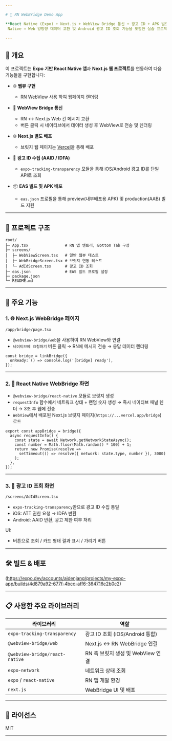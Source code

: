 ```yaml
---

# 📱 RN WebBridge Demo App

**React Native (Expo) + Next.js + WebView Bridge 통신 + 광고 ID + APK 빌드**
 Native ↔ Web 양방향 데이터 교환 및 Android 광고 ID 조회 기능을 포함한 실습 프로젝트

---
```


## 🚀 개요

이 프로젝트는 **Expo 기반 React Native 앱**과 **Next.js 웹 프로젝트**를 연동하여 다음 기능들을 구현합니다:


* 🌐 **웹뷰 구현**
  
  * RN WebView 사용 하여 웹페이지 렌더링
  
* 📡 **WebView Bridge 통신**

  * RN ↔ Next.js Web 간 메시지 교환
  * 버튼 클릭 시 네이티브에서 데이터 생성 후 WebView로 전송 및 렌더링
  
* 🌐 **Next.js 별도 배포**

  * 브릿지 웹 페이지는 [Vercel](https://count-app-omega.vercel.app/bridge)을 통해 배포
  
* 🧠 **광고 ID 수집 (AAID / IDFA)**
  
  * `expo-tracking-transparency` 모듈을 통해 iOS/Android 광고 ID를 단일 API로 조회
    
* 📦 **EAS 빌드 및 APK 배포**

  * `eas.json` 프로필을 통해 preview(내부배포용 APK) 및 production(AAB) 빌드 지원

---

## 🧱 프로젝트 구조

```
root/
├─ App.tsx                # RN 앱 엔트리, Bottom Tab 구성
├─ screens/
│  ├─ WebViewScreen.tsx   # 일반 웹뷰 테스트
│  ├─ WebBridgeScreen.tsx # 브릿지 연동 테스트
│  └─ AdIdScreen.tsx      # 광고 ID 조회
├─ eas.json               # EAS 빌드 프로필 설정
├─ package.json
└─ README.md
```

---

## 🧠 주요 기능

### 1. 🌐 **Next.js WebBridge 페이지**

`/app/bridge/page.tsx`

* `@webview-bridge/web`을 사용하여 RN WebView와 연결
* `네이티브에 요청하기` 버튼 클릭 → RN에 메시지 전송 → 응답 데이터 렌더링

```tsx
const bridge = linkBridge({
  onReady: () => console.log('[bridge] ready'),
});
```

---

### 2. 📲 **React Native WebBridge 화면**

* `@webview-bridge/react-native` 모듈로 브릿지 생성
* `requestInfo` 함수에서 네트워크 상태 + 랜덤 숫자 생성 → 즉시 네이티브 패널 렌더 → 3초 후 웹에 전송
* `WebView`에서 배포된 Next.js 브릿지 페이지(`https://...vercel.app/bridge`) 로드

```tsx
export const appBridge = bridge({
  async requestInfo() {
    const state = await Network.getNetworkStateAsync();
    const number = Math.floor(Math.random() * 100) + 1;
    return new Promise(resolve =>
      setTimeout(() => resolve({ network: state.type, number }), 3000)
    );
  },
});
```

---

### 3. 🧠 **광고 ID 조회 화면**

`/screens/AdIdScreen.tsx`

* `expo-tracking-transparency`만으로 광고 ID 수집 통일
* iOS: ATT 권한 요청 → IDFA 반환
* Android: AAID 반환, 광고 제한 여부 처리

UI:

* 버튼으로 조회 / 카드 형태 결과 표시 / 가리기 버튼

---

## 🛠️ 빌드 & 배포

(https://expo.dev/accounts/aidenjang/projects/my-expo-app/builds/4d879a92-677f-4bcc-aff6-364716c2b0c2)

---

## 📋 사용한 주요 라이브러리

| 라이브러리                          | 역할                        |
| ------------------------------ | ------------------------- |
| `expo-tracking-transparency`   | 광고 ID 조회 (iOS/Android 통합) |
| `@webview-bridge/web`          | Next.js ↔ RN WebBridge 연결 |
| `@webview-bridge/react-native` | RN 측 브릿지 생성 및 WebView 연결  |
| `expo-network`                 | 네트워크 상태 조회                |
| `expo` / `react-native`        | RN 앱 개발 환경                |
| `next.js`                      | WebBridge UI 및 배포         |

---

## 📄 라이선스

MIT

---
